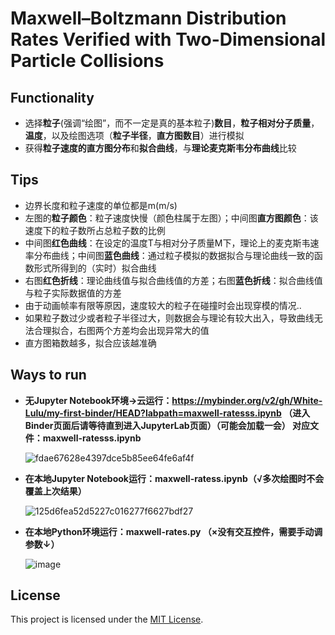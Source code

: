 # Maxwell–Boltzmann Distribution Rates Verified with Two-Dimensional Particle Collisions

## Functionality
- 选择**粒子**(强调“绘图”，而不一定是真的基本粒子)**数目**，**粒子相对分子质量**，**温度**，以及绘图选项（**粒子半径**，**直方图数目**）进行模拟
- 获得**粒子速度的直方图分布**和**拟合曲线**，与**理论麦克斯韦分布曲线**比较

## Tips

- 边界长度和粒子速度的单位都是m(m/s)
- 左图的**粒子颜色**：粒子速度快慢（颜色柱属于左图）；中间图**直方图颜色**：该速度下的粒子数所占总粒子数的比例
- 中间图**红色曲线**：在设定的温度T与相对分子质量M下，理论上的麦克斯韦速率分布曲线；中间图**蓝色曲线**：通过粒子模拟的数据拟合与理论曲线一致的函数形式所得到的（实时）拟合曲线
- 右图**红色折线**：理论曲线值与拟合曲线值的方差；右图**蓝色折线**：拟合曲线值与粒子实际数据值的方差
- 由于动画帧率有限等原因，速度较大的粒子在碰撞时会出现穿模的情况..
- 如果粒子数过少或者粒子半径过大，则数据会与理论有较大出入，导致曲线无法合理拟合，右图两个方差均会出现异常大的值
- 直方图箱数越多，拟合应该越准确

## Ways to run

- **无Jupyter Notebook环境→云运行：https://mybinder.org/v2/gh/White-Lulu/my-first-binder/HEAD?labpath=maxwell-ratesss.ipynb （进入Binder页面后请等待直到进入JupyterLab页面）（可能会加载一会） 对应文件：maxwell-ratesss.ipynb**
  
  ![fdae67628e4397dce5b85ee64fe6af4f](https://github.com/White-Lulu/my-first-binder/assets/173527558/809f1282-e8d9-41c3-a7d2-384da49c643e)

- **在本地Jupyter Notebook运行：maxwell-ratess.ipynb（√多次绘图时不会覆盖上次结果）**

  ![125d6fea52d5227c016277f6627bdf27](https://github.com/White-Lulu/my-first-binder/assets/173527558/c2283c6b-6573-497b-b485-9d8233fd9a8a)

- **在本地Python环境运行：maxwell-rates.py （×没有交互控件，需要手动调参数↓）**
  
  ![image](https://github.com/White-Lulu/my-first-binder/assets/173527558/defc67e0-993c-4cf3-b419-ffa5243ed947)

## License
This project is licensed under the [MIT License](LICENSE).

